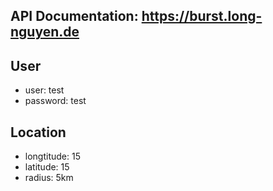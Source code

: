 ## API Documentation: https://burst.long-nguyen.de

## User
* user: test
* password: test

## Location
* longtitude: 15
* latitude: 15
* radius: 5km